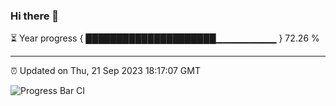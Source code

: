 ### Hi there 👋

⏳ Year progress { █████████████████████▁▁▁▁▁▁▁▁▁ } 72.26 %

---

⏰ Updated on Thu, 21 Sep 2023 18:17:07 GMT

![Progress Bar CI](https://github.com/liununu/liununu/workflows/Progress%20Bar%20CI/badge.svg)
